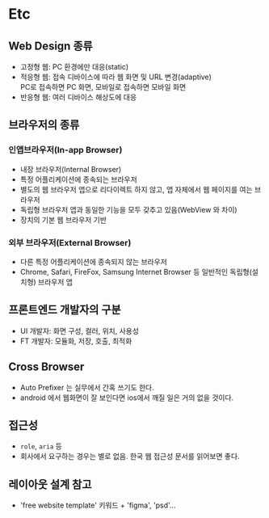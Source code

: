 # Etc

## Web Design 종류

- 고정형 웹: PC 환경에만 대응(static)
- 적응형 웹: 접속 디바이스에 따라 웹 화면 및 URL 변경(adaptive)  
  PC로 접속하면 PC 화면, 모바일로 접속하면 모바일 화면
- 반응형 웹: 여러 디바이스 해상도에 대응

## 브라우저의 종류

### 인앱브라우저(In-app Browser)

- 내장 브라우저(Internal Browser)
- 특정 어플리케이션에 종속되는 브라우저
- 별도의 웹 브라우저 앱으로 리다이렉트 하지 않고, 앱 자체에서 웹 페이지를 여는 브라우저
- 독립형 브라우저 앱과 동일한 기능을 모두 갖추고 있음(WebView 와 차이)
- 장치의 기본 웹 브라우저 기반

### 외부 브라우저(External Browser)

- 다른 특정 어플리케이션에 종속되지 않는 브라우저
- Chrome, Safari, FireFox, Samsung Internet Browser 등 일반적인 독립형(설치형) 브라우저 앱

## 프론트엔드 개발자의 구분

- UI 개발자: 화면 구성, 컬러, 위치, 사용성
- FT 개발자: 모듈화, 저장, 호출, 최적화

## Cross Browser

- Auto Prefixer 는 실무에서 간혹 쓰기도 한다.
- android 에서 웹화면이 잘 보인다면 ios에서 깨질 일은 거의 없을 것이다.

## 접근성

- `role`, `aria` 등
- 회사에서 요구하는 경우는 별로 없음. 한국 웹 접근성 문서를 읽어보면 좋다.

## 레이아웃 설계 참고

- 'free website template' 키워드 + 'figma', 'psd'...
